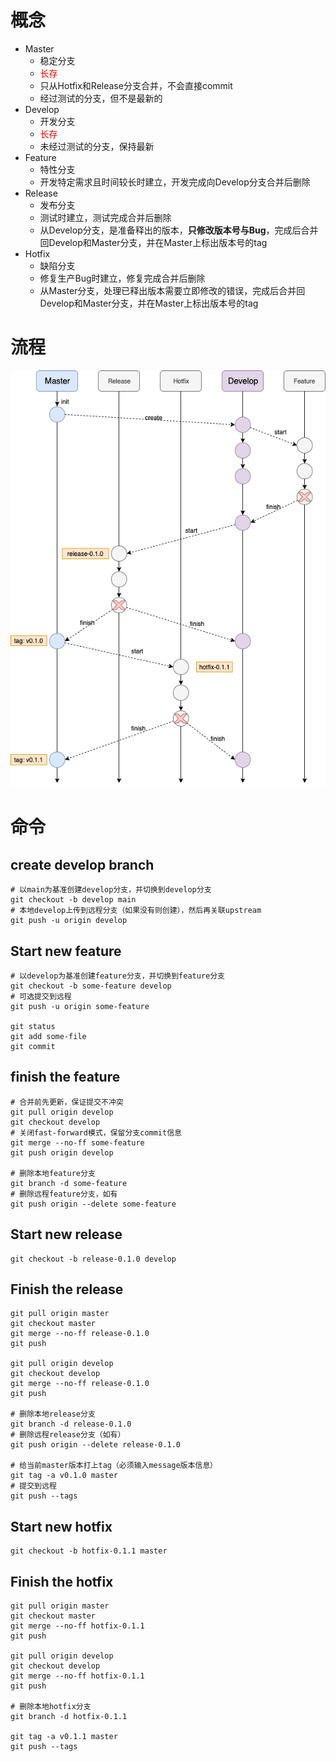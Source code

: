 # 概念

- Master
  - 稳定分支
  - <font color=red>长存</font>
  - 只从Hotfix和Release分支合并，不会直接commit
  - 经过测试的分支，但不是最新的
- Develop
  - 开发分支
  - <font color=red>长存</font>
  - 未经过测试的分支，保持最新
- Feature
  - 特性分支
  - 开发特定需求且时间较长时建立，开发完成向Develop分支合并后删除
- Release
  - 发布分支
  - 测试时建立，测试完成合并后删除
  - 从Develop分支，是准备释出的版本，**只修改版本号与Bug**，完成后合并回Develop和Master分支，并在Master上标出版本号的tag
- Hotfix
  - 缺陷分支
  - 修复生产Bug时建立，修复完成合并后删除
  - 从Master分支，处理已释出版本需要立即修改的错误，完成后合并回Develop和Master分支，并在Master上标出版本号的tag



# 流程

![github_dev_flow](git_github_dev_spec.assets/github_dev_flow.png)

# 命令

## create develop branch

```shell
# 以main为基准创建develop分支，并切换到develop分支
git checkout -b develop main
# 本地develop上传到远程分支（如果没有则创建），然后再关联upstream
git push -u origin develop
```



## Start new feature

```shell
# 以develop为基准创建feature分支，并切换到feature分支
git checkout -b some-feature develop
# 可选提交到远程
git push -u origin some-feature

git status
git add some-file
git commit
```



## finish the feature

```shell
# 合并前先更新，保证提交不冲突
git pull origin develop
git checkout develop
# 关闭fast-forward模式，保留分支commit信息
git merge --no-ff some-feature
git push origin develop

# 删除本地feature分支
git branch -d some-feature
# 删除远程feature分支，如有
git push origin --delete some-feature
```



## Start new release

```shell
git checkout -b release-0.1.0 develop
```



## Finish the release

```shell
git pull origin master
git checkout master
git merge --no-ff release-0.1.0
git push

git pull origin develop
git checkout develop
git merge --no-ff release-0.1.0
git push

# 删除本地release分支
git branch -d release-0.1.0
# 删除远程release分支（如有）
git push origin --delete release-0.1.0

# 给当前master版本打上tag（必须输入message版本信息）
git tag -a v0.1.0 master
# 提交到远程
git push --tags
```



## Start new hotfix

```shell
git checkout -b hotfix-0.1.1 master
```



## Finish the hotfix

```shell
git pull origin master
git checkout master
git merge --no-ff hotfix-0.1.1
git push

git pull origin develop
git checkout develop
git merge --no-ff hotfix-0.1.1
git push

# 删除本地hotfix分支
git branch -d hotfix-0.1.1

git tag -a v0.1.1 master
git push --tags
```


